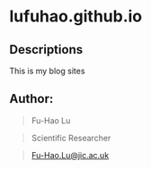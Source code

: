 # lufuhao.github.io

## Descriptions

This is my blog sites

## Author:

> Fu-Hao Lu

> Scientific Researcher

> Fu-Hao.Lu@jic.ac.uk
